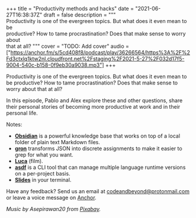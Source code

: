 +++
title = "Productivity methods and hacks"
date = "2021-06-27T16:38:37Z"
draft = false
description = """\
  Productivity is one of the evergreen topics. But what does it even mean to be \
  productive? How to tame procrastination? Does that make sense to worry about \
  that at all?
  """
cover = "TODO: Add cover"
audio = ["https://anchor.fm/s/5cd408f8/podcast/play/36266564/https%3A%2F%2Fd3ctxlq1ktw2nl.cloudfront.net%2Fstaging%2F2021-5-27%2F032d17f5-9004-540c-b158-0f9eb30a9038.mp3"]
+++

Productivity is one of the evergreen topics. But what does it even mean to be
productive? How to tame procrastination? Does that make sense to worry about
that at all?

<!--more-->

In this episode, Pablo and Alex explore these and other questions, share their
personal stories of becoming more productive at work and in their personal
life.

Notes:

- [**Obsidian**](https://obsidian.md/) is a powerful knowledge base that works on top of a local folder of plain text Markdown files.
- [**gron**](https://github.com/tomnomnom/gron) transforms JSON into discrete assignments to make it easier to grep for what you want.
- [**Luca**](https://en.wikipedia.org/wiki/Luca_(2021_film)) (film).
- [**asdf**](https://asdf-vm.com/) is a CLI tool that can manage multiple language runtime versions on a per-project basis.
- [**Slides**](http://maaslalani.com/slides/) in your terminal.

Have any feedback? Send us an email at
[codeandbeyond@protonmail.com](mailto:codeandbeyond@protonmail.com) or leave a
voice message on [Anchor](https://anchor.fm/codeandbeyond).

*Music by Asepirawan20 from [Pixabay](https://pixabay.com/).*
